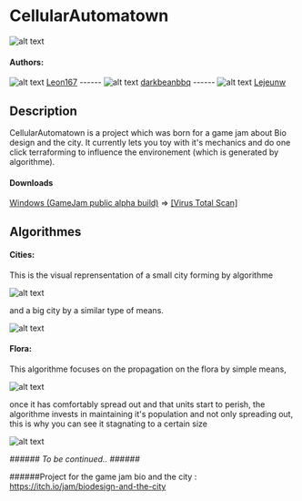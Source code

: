 # CellularAutomatown


![alt text](https://cdn.discordapp.com/attachments/148910712981422080/195704328214937601/splashscreen01.png "What we'd like to achieve")


#### Authors:
![alt text](https://avatars2.githubusercontent.com/u/2514652?v=3&s=40 "icon") [Leon167](https://github.com/leon196) ------ ![alt text](https://avatars0.githubusercontent.com/u/2822148?v=3&s=40 "icon") [darkbeanbbq](https://github.com/darkbeanbbq) ------ ![alt text](https://avatars2.githubusercontent.com/u/12818663?v=3&s=40 "icon")  [Lejeunw](https://github.com/lejeunw)

## Description
CellularAutomatown is a project which was born for a game jam about Bio design and the city. It currently lets you toy with it's mechanics and do one click terraforming to influence the environement (which is generated by algorithme).

#### Downloads
[Windows (GameJam public alpha build)](https://cdn.discordapp.com/attachments/148910712981422080/195678544993583105/Automatown.rar) =>  [[Virus Total Scan]](https://www.virustotal.com/fr/file/3fd82066b3a246896e36fbbf8bc4d9ea4698b352bfb1cbe70c9ce60f16b22261/analysis/1466723574/)



## Algorithmes
#### Cities:
This is the visual reprensentation of a small city forming by algorithme

![alt text](https://cdn.discordapp.com/attachments/148910712981422080/195679740705767425/city_algo_v2_smaller_slower.gif "Small city Algorithme")


and a big city by a similar type of means.


![alt text](https://cdn.discordapp.com/attachments/148910712981422080/195679209669001217/city_algo_v1.gif "Big city Algorithme (ie: Paris)")


#### Flora:
This algorithme focuses on the propagation on the flora by simple means,


![alt text](https://cdn.discordapp.com/attachments/148910712981422080/195679875590258690/algo1-start_long.gif "Flora growth (occupy space)")


once it has comfortably spread out and that units start to perish, the algorithme invests in maintaining it's population and not only spreading out, this is why you can see it stagnating to a certain size


![alt text](https://cdn.discordapp.com/attachments/148910712981422080/195694597735841793/Algo1-fullstagnant.gif "Flora maintain survive")



_######   To be continued..   ######_

######Project for the game jam bio and the city : https://itch.io/jam/biodesign-and-the-city
